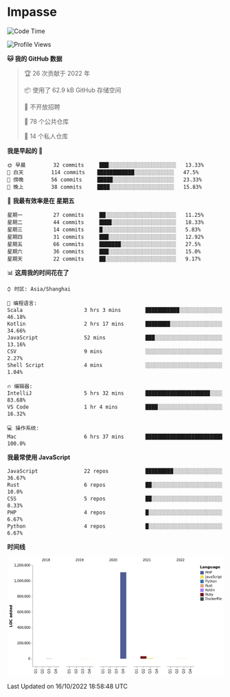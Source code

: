 # Impasse

<!--START_SECTION:waka-->
![Code Time](http://img.shields.io/badge/Code%20Time-1%2C571%20hrs%2014%20mins-blue)

![Profile Views](http://img.shields.io/badge/%E4%B8%AA%E4%BA%BA%E8%B5%84%E6%96%99%E8%A7%82%E7%9C%8B%E6%AC%A1%E6%95%B0-6-blue)

**🐱 我的 GitHub 数据** 

> 🏆 26 次贡献于 2022 年
 > 
> 📦  使用了 62.9 kB GitHub 存储空间 
 > 
> 🚫 不开放招聘
 > 
> 📜 78 个公共仓库 
 > 
> 🔑 14 个私人仓库  
 > 
**我是早起的 🐤** 

```text
🌞 早晨         32 commits     ███░░░░░░░░░░░░░░░░░░░░░░   13.33% 
🌆 白天         114 commits    ████████████░░░░░░░░░░░░░   47.5% 
🌃 傍晚         56 commits     █████░░░░░░░░░░░░░░░░░░░░   23.33% 
🌙 晚上         38 commits     ████░░░░░░░░░░░░░░░░░░░░░   15.83%

```
📅 **我最有效率是在 星期五** 

```text
星期一          27 commits     ██░░░░░░░░░░░░░░░░░░░░░░░   11.25% 
星期二          44 commits     ████░░░░░░░░░░░░░░░░░░░░░   18.33% 
星期三          14 commits     █░░░░░░░░░░░░░░░░░░░░░░░░   5.83% 
星期四          31 commits     ███░░░░░░░░░░░░░░░░░░░░░░   12.92% 
星期五          66 commits     ███████░░░░░░░░░░░░░░░░░░   27.5% 
星期六          36 commits     ███░░░░░░░░░░░░░░░░░░░░░░   15.0% 
星期天          22 commits     ██░░░░░░░░░░░░░░░░░░░░░░░   9.17%

```


📊 **这周我的时间花在了** 

```text
⌚︎ 时区: Asia/Shanghai

💬 编程语言: 
Scala                    3 hrs 3 mins        ███████████░░░░░░░░░░░░░░   46.18% 
Kotlin                   2 hrs 17 mins       ████████░░░░░░░░░░░░░░░░░   34.66% 
JavaScript               52 mins             ███░░░░░░░░░░░░░░░░░░░░░░   13.16% 
CSV                      9 mins              ░░░░░░░░░░░░░░░░░░░░░░░░░   2.27% 
Shell Script             4 mins              ░░░░░░░░░░░░░░░░░░░░░░░░░   1.04%

🔥 编辑器: 
IntelliJ                 5 hrs 32 mins       █████████████████████░░░░   83.68% 
VS Code                  1 hr 4 mins         ████░░░░░░░░░░░░░░░░░░░░░   16.32%

💻 操作系统: 
Mac                      6 hrs 37 mins       █████████████████████████   100.0%

```

**我最常使用 JavaScript** 

```text
JavaScript               22 repos            █████████░░░░░░░░░░░░░░░░   36.67% 
Rust                     6 repos             ██░░░░░░░░░░░░░░░░░░░░░░░   10.0% 
CSS                      5 repos             ██░░░░░░░░░░░░░░░░░░░░░░░   8.33% 
PHP                      4 repos             █░░░░░░░░░░░░░░░░░░░░░░░░   6.67% 
Python                   4 repos             █░░░░░░░░░░░░░░░░░░░░░░░░   6.67%

```


**时间线**

![Chart not found](https://raw.githubusercontent.com/impasse/impasse/master/charts/bar_graph.png) 


 Last Updated on 16/10/2022 18:58:48 UTC
<!--END_SECTION:waka-->
